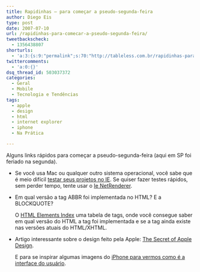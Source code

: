 ```yaml
---
title: Rapidinhas – para começar a pseudo-segunda-feira
author: Diego Eis
type: post
date: 2007-07-10
url: /rapidinhas-para-comecar-a-pseudo-segunda-feira/
tweetbackscheck:
  - 1356438807
shorturls:
  - 'a:3:{s:9:"permalink";s:70:"http://tableless.com.br/rapidinhas-para-comecar-a-pseudo-segunda-feira";s:7:"tinyurl";s:26:"http://tinyurl.com/3em44o6";s:4:"isgd";s:19:"http://is.gd/lbeilB";}'
twittercomments:
  - 'a:0:{}'
dsq_thread_id: 503037372
categories:
  - Geral
  - Mobile
  - Tecnologia e Tendências
tags:
  - apple
  - design
  - html
  - internet explorer
  - iphone
  - Na Prática

---
```

Alguns links rápidos para começar a pseudo-segunda-feira (aqui em SP foi feriado na segunda).

  * Se você usa Mac ou qualquer outro sistema operacional, você sabe que é meio difícil [testar seus projetos no IE][1]. Se quiser fazer testes rápidos, sem perder tempo, tente usar o [Ie NetRenderer][2].
  * Em qual versão a tag ABBR foi implementada no HTML? E a BLOCKQUOTE?
  
    O [HTML Elements Index][3] uma tabela de tags, onde você consegue saber em qual versão do HTML a tag foi implementada e se a tag ainda existe nas versões atuais do HTML/XHTML.
  * Artigo interessante sobre o design feito pela Apple: [The Secret of Apple Design][4].
  
    E para se inspirar algumas imagens do [iPhone para vermos como é a interface do usuário][5].

 [1]: http://tableless.com.br/se-virando-pra-testar-parte-2-desktops-virtuais
 [2]: http://ipinfo.info/netrenderer/
 [3]: http://meiert.com/en/indices/html-elements/
 [4]: http://www.technologyreview.com/printer_friendly_article.aspx?id=18621
 [5]: http://www.engadget.com/photos/the-definitive-iphone-user-interface-gallery/